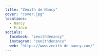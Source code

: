 ```yaml
---
title: "Zénith de Nancy"
cover: "cover.jpg"
locations:
  - Nancy
  - France
socials:
  facebook: "zenithdenancy"
  instagram: "zenithdenancy"
  web: "https://www.zenith-de-nancy.com/"
---
```


